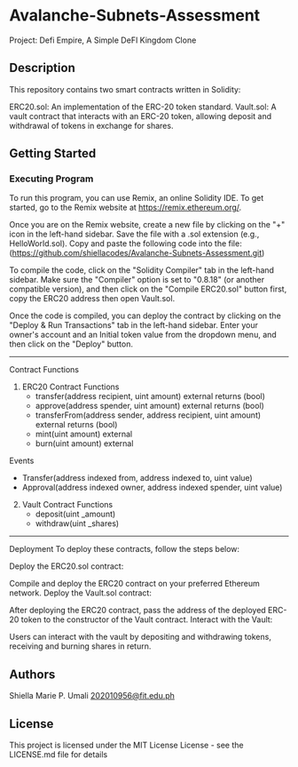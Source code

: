 # Avalanche-Subnets-Assessment
Project: Defi Empire, A Simple DeFI Kingdom Clone

## Description
This repository contains two smart contracts written in Solidity:

ERC20.sol: An implementation of the ERC-20 token standard.
Vault.sol: A vault contract that interacts with an ERC-20 token, allowing deposit and withdrawal of tokens in exchange for shares.

## Getting Started
### Executing Program
To run this program, you can use Remix, an online Solidity IDE. To get started, go to the Remix website at https://remix.ethereum.org/.

Once you are on the Remix website, create a new file by clicking on the "+" icon in the left-hand sidebar. Save the file with a .sol extension (e.g., HelloWorld.sol). Copy and paste the following code into the file:
(https://github.com/shiellacodes/Avalanche-Subnets-Assessment.git)

To compile the code, click on the "Solidity Compiler" tab in the left-hand sidebar. Make sure the "Compiler" option is set to "0.8.18" (or another compatible version), and then click on the "Compile ERC20.sol" button first, copy the ERC20 address then open Vault.sol.

Once the code is compiled, you can deploy the contract by clicking on the "Deploy & Run Transactions" tab in the left-hand sidebar. Enter your owner's account and an Initial token value from the dropdown menu, and then click on the "Deploy" button.

-----------------------------------------------------------------------------------------------------------------------------------

Contract Functions
1. ERC20 Contract
   Functions
   - transfer(address recipient, uint amount) external returns (bool)
   - approve(address spender, uint amount) external returns (bool)
   - transferFrom(address sender, address recipient, uint amount) external returns (bool)
   - mint(uint amount) external
   - burn(uint amount) external
  
  Events
  - Transfer(address indexed from, address indexed to, uint value)
  - Approval(address indexed owner, address indexed spender, uint value)
     
2. Vault Contract
   Functions
   - deposit(uint _amount)
   - withdraw(uint _shares)

  
-----------------------------------------------------------------------------------------------------------------------------------

Deployment
To deploy these contracts, follow the steps below:

Deploy the ERC20.sol contract:

Compile and deploy the ERC20 contract on your preferred Ethereum network.
Deploy the Vault.sol contract:

After deploying the ERC20 contract, pass the address of the deployed ERC-20 token to the constructor of the Vault contract.
Interact with the Vault:

Users can interact with the vault by depositing and withdrawing tokens, receiving and burning shares in return.

## Authors

Shiella Marie P. Umali
202010956@fit.edu.ph


## License

This project is licensed under the MIT License License - see the LICENSE.md file for details
